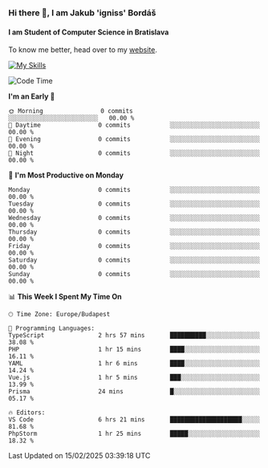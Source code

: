 ### Hi there 👋, I am Jakub 'igniss' Bordáš

#### I am Student of Computer Science in Bratislava
To know me better, head over to my [website](https://bordas.sk).

[![My Skills](https://skillicons.dev/icons?i=js,typescript,html,css,figma,svelte,vue,next,postgresql,nest,express,nodejs)](https://bordas.sk)


<!--START_SECTION:waka-->
![Code Time](http://img.shields.io/badge/Code%20Time-1%2C686%20hrs%205%20mins-blue)

**I'm an Early 🐤** 

```text
🌞 Morning                0 commits           ░░░░░░░░░░░░░░░░░░░░░░░░░   00.00 % 
🌆 Daytime                0 commits           ░░░░░░░░░░░░░░░░░░░░░░░░░   00.00 % 
🌃 Evening                0 commits           ░░░░░░░░░░░░░░░░░░░░░░░░░   00.00 % 
🌙 Night                  0 commits           ░░░░░░░░░░░░░░░░░░░░░░░░░   00.00 % 
```
📅 **I'm Most Productive on Monday** 

```text
Monday                   0 commits           ░░░░░░░░░░░░░░░░░░░░░░░░░   00.00 % 
Tuesday                  0 commits           ░░░░░░░░░░░░░░░░░░░░░░░░░   00.00 % 
Wednesday                0 commits           ░░░░░░░░░░░░░░░░░░░░░░░░░   00.00 % 
Thursday                 0 commits           ░░░░░░░░░░░░░░░░░░░░░░░░░   00.00 % 
Friday                   0 commits           ░░░░░░░░░░░░░░░░░░░░░░░░░   00.00 % 
Saturday                 0 commits           ░░░░░░░░░░░░░░░░░░░░░░░░░   00.00 % 
Sunday                   0 commits           ░░░░░░░░░░░░░░░░░░░░░░░░░   00.00 % 
```


📊 **This Week I Spent My Time On** 

```text
🕑︎ Time Zone: Europe/Budapest

💬 Programming Languages: 
TypeScript               2 hrs 57 mins       ██████████░░░░░░░░░░░░░░░   38.08 % 
PHP                      1 hr 15 mins        ████░░░░░░░░░░░░░░░░░░░░░   16.11 % 
YAML                     1 hr 6 mins         ████░░░░░░░░░░░░░░░░░░░░░   14.24 % 
Vue.js                   1 hr 5 mins         ███░░░░░░░░░░░░░░░░░░░░░░   13.99 % 
Prisma                   24 mins             █░░░░░░░░░░░░░░░░░░░░░░░░   05.17 % 

🔥 Editors: 
VS Code                  6 hrs 21 mins       ████████████████████░░░░░   81.68 % 
PhpStorm                 1 hr 25 mins        █████░░░░░░░░░░░░░░░░░░░░   18.32 % 
```


 Last Updated on 15/02/2025 03:39:18 UTC
<!--END_SECTION:waka-->
